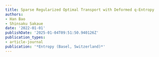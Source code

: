 ```yaml
---
title: Sparse Regularized Optimal Transport with Deformed q-Entropy
authors:
- Han Bao
- Shinsaku Sakaue
date: '2022-01-01'
publishDate: '2025-01-04T09:51:50.940126Z'
publication_types:
- article-journal
publication: '*Entropy (Basel, Switzerland)*'
---
```

